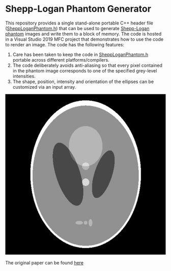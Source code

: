 # Shepp-Logan Phantom Generator

This repository provides a single stand-alone portable C++ header file ([SheppLoganPhantom.h](https://github.com/JohnLeber/Shepp-Logan-Phantom/blob/master/SheppLoganPhantom.h)) that can be used to generate [Shepp-Logan phantom](https://en.wikipedia.org/wiki/Shepp%E2%80%93Logan_phantom) images and write them to a block of memory. The code is hosted in a Visual Studio 2019 MFC project that demonstrates how to use the code to render an image. The code has the following features:
1) Care has been taken to keep the code in [SheppLoganPhantom.h](https://github.com/JohnLeber/Shepp-Logan-Phantom/blob/master/SheppLoganPhantom.h) portable across different platforms/compilers. 
2) The code deliberately avoids anti-aliasing so that every pixel contained in the phantom image corresponds to one of the specified grey-level intensities.
3) The shape, position, intensity and orientation of the ellipses can be customized via an input array.

![alt text](https://github.com/JohnLeber/Shepp-Logan-Phantom/blob/master/PhantomImage.jpg)

 
The original paper can be found [here](https://web.archive.org/web/20160304035526/http://stat.wharton.upenn.edu/~shepp/publications/33.pdf)
